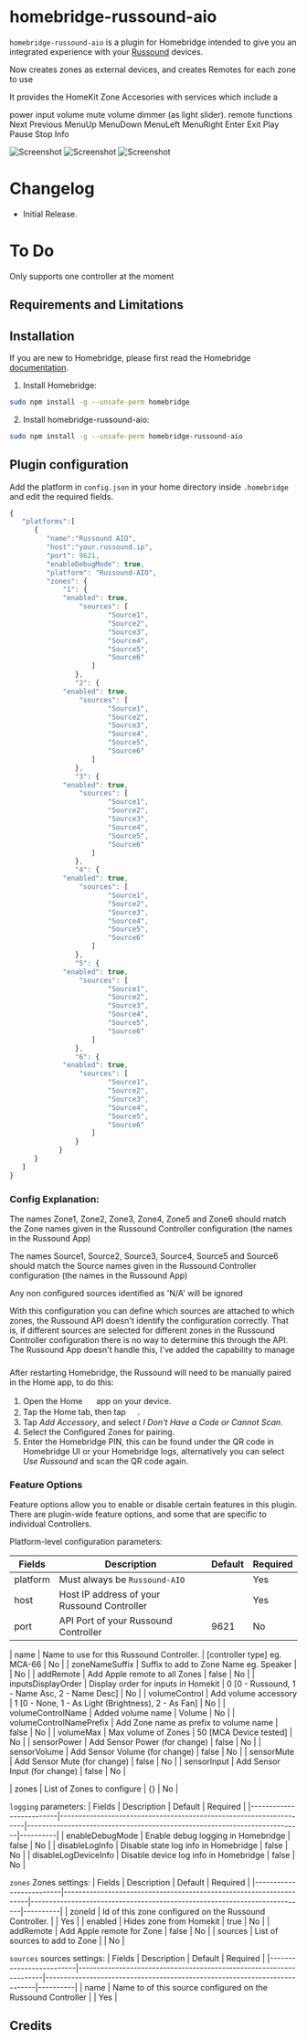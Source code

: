 # homebridge-russound-aio

`homebridge-russound-aio` is a plugin for Homebridge intended to give you an integrated experience with your [Russound](https://russound.com) devices.

Now creates zones as external devices, and creates Remotes for each zone to use 

It provides the HomeKit Zone Accesories with services which include a 

  power
  input
  volume
  mute 
  volume dimmer (as light slider).
  remote functions
      Next
      Previous
      MenuUp
      MenuDown
      MenuLeft
      MenuRight
      Enter
      Exit
      Play
      Pause
      Stop
      Info

![Screenshot](zones.jpg) ![Screenshot](accessories.jpg) ![Screenshot](remote.jpg)

# Changelog
* Initial Release.

# To Do

Only supports one controller at the moment


## Requirements and Limitations

## Installation

If you are new to Homebridge, please first read the Homebridge [documentation](https://www.npmjs.com/package/homebridge).

1. Install Homebridge:
```sh
sudo npm install -g --unsafe-perm homebridge
```

2. Install homebridge-russound-aio:
```sh
sudo npm install -g --unsafe-perm homebridge-russound-aio
```

## Plugin configuration
Add the platform in `config.json` in your home directory inside `.homebridge` and edit the required fields.

```js
{
   "platforms":[
      {
         "name":"Russound AIO",
         "host":"your.russound.ip",
         "port": 9621,
         "enableDebugMode": true,
         "platform": "Russound-AIO",
         "zones": {
             "1": {
	         "enabled": true,
                 "sources": [
                        "Source1",
                        "Source2",
                        "Source3",
                        "Source4",
                        "Source5",
                        "Source6"
                    ]
                },
                "2": {
	         "enabled": true,
                 "sources": [
                        "Source1",
                        "Source2",
                        "Source3",
                        "Source4",
                        "Source5",
                        "Source6"
                    ]
                },
                "3": {
	         "enabled": true,
                 "sources": [
                        "Source1",
                        "Source2",
                        "Source3",
                        "Source4",
                        "Source5",
                        "Source6"
                    ]
                },
                "4": {
	         "enabled": true,
                 "sources": [
                        "Source1",
                        "Source2",
                        "Source3",
                        "Source4",
                        "Source5",
                        "Source6"
                    ]
                },
                "5": {
	         "enabled": true,
                 "sources": [
                        "Source1",
                        "Source2",
                        "Source3",
                        "Source4",
                        "Source5",
                        "Source6"
                    ]
                },
                "6": {
	         "enabled": true,
                 "sources": [
                        "Source1",
                        "Source2",
                        "Source3",
                        "Source4",
                        "Source5",
                        "Source6"
                    ]
                }
            }
      }
   ]
}
```

### Config Explanation:

The names Zone1, Zone2, Zone3, Zone4, Zone5 and Zone6 should match the Zone names given in the Russound Controller configuration (the names in the Russound App)

The names Source1, Source2, Source3, Source4, Source5 and Source6 should match the Source names given in the Russound Controller configuration (the names in the Russound App)
  
  Any non configured sources identified as 'N/A' will be ignored

With this configuration you can define which sources are attached to which zones, the Russound API doesn't identify the configuration correctly.
That is, if different sources are selected for different zones in the Russound Controller configuration there is no way to determine this through the API. 
The Russound App doesn't handle this, I've added the capability to manage 

###

After restarting Homebridge, the Russound will need to be manually paired in the Home app, to do this:

1. Open the Home <img src="https://user-images.githubusercontent.com/3979615/78010622-4ea1d380-738e-11ea-8a17-e6a465eeec35.png" height="16.42px"> app on your device.
2. Tap the Home tab, then tap <img src="https://user-images.githubusercontent.com/3979615/78010869-9aed1380-738e-11ea-9644-9f46b3633026.png" height="16.42px">.
3. Tap *Add Accessory*, and select *I Don't Have a Code or Cannot Scan*.
4. Select the Configured Zones for pairing.
5. Enter the Homebridge PIN, this can be found under the QR code in Homebridge UI or your Homebridge logs, alternatively you can select *Use Russound* and scan the QR code again.

### Feature Options
Feature options allow you to enable or disable certain features in this plugin. There are plugin-wide feature options, and some that are specific to individual Controllers.


Platform-level configuration parameters:

| Fields                  | Description                                                        | Default                                                                   | Required |
|-------------------------|--------------------------------------------------------------------|---------------------------------------------------------------------------|----------|
| platform                | Must always be `Russound-AIO`                                      |                                                                           | Yes      |
| host                    | Host IP address of your Russound Controller                        |                                                                           | Yes      |
| port                    | API Port of your Russound Controller                               | 9621                                                                      | No       |

| name                    | Name to use for this Russound Controller.                          | [controller type] eg. MCA-66                                              | No       |
| zoneNameSuffix          | Suffix to add to Zone Name eg. Speaker                             |                                                                           | No       |
| addRemote               | Add Apple remote to all Zones                                      | false                                                                     | No       |
| inputsDisplayOrder      | Display order for inputs in Homekit                                | 0 [0 - Russound, 1 - Name Asc, 2 - Name Desc]                             | No       |
| volumeControl           | Add volume accessory                                               | 1 [0 - None, 1 - As Light (Brightness), 2 - As Fan]                       | No       |
| volumeControlName       | Added volume name                                                  | Volume                                                                    | No       |
| volumeControlNamePrefix | Add Zone name as prefix to volume name                             | false                                                                     | No       |
| volumeMax               | Max volume of Zones                                                | 50 [MCA Device tested]                                                    | No       |
| sensorPower             | Add Sensor Power (for change)                                      | false                                                                     | No       |
| sensorVolume            | Add Sensor Volume (for change)                                     | false                                                                     | No       |
| sensorMute              | Add Sensor Mute (for change)                                       | false                                                                     | No       |
| sensorInput             | Add Sensor Input (for change)                                      | false                                                                     | No       |

| zones                   | List of Zones to configure                                         | {}                                                                        | No       |


`logging` parameters:
| Fields                  | Description                                                        | Default                                                                   | Required |
|-------------------------|--------------------------------------------------------------------|---------------------------------------------------------------------------|----------|
| enableDebugMode         | Enable debug logging in Homebridge                                 | false                                                                     | No       |
| disableLogInfo          | Disable state log info in Homebridge                               | false                                                                     | No       |
| disableLogDeviceInfo    | Disable device log info in Homebridge                              | false                                                                     | No       |


`zones` Zones settings:
| Fields                  | Description                                                        | Default                                                                   | Required |
|-------------------------|--------------------------------------------------------------------|---------------------------------------------------------------------------|----------|
| zoneId                  | Id of this zone configured on the Russound Controller.             |                                                                           | Yes      |
| enabled                 | Hides zone from Homekit                                            | true                                                                      | No       |
| addRemote               | Add Apple remote for Zone                                          | false                                                                     | No       |
| sources                 | List of sources to add to Zone                                     |                                                                           | No       |

`sources` sources settings:
| Fields                  | Description                                                        | Default                                                                   | Required |
|-------------------------|--------------------------------------------------------------------|---------------------------------------------------------------------------|----------|
| name                    | Name to of this source configured on the Russound Controller       |                                                                           | Yes      |


## Credits
